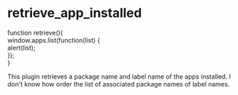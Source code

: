 # retrieve_app_installed

  function retrieve(){<br>
    window.apps.list(function(list) {<br>
        alert(list);<br>
    });<br>
   }
   
This plugin retrieves a package name and label name of the apps installed.
I don't know how order the list of associated package names of label names. 
